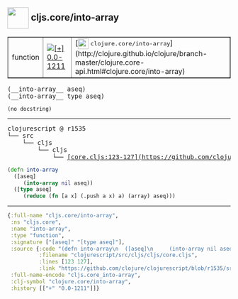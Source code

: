 ## <img width="48px" valign="middle" src="http://i.imgur.com/Hi20huC.png"> cljs.core/into-array

 <table border="1">
<tr>
<td>function</td>
<td><a href="https://github.com/cljsinfo/api-refs/tree/0.0-1211"><img valign="middle" alt="[+] 0.0-1211" src="https://img.shields.io/badge/+-0.0--1211-lightgrey.svg"></a> </td>
<td>
[<img height="24px" valign="middle" src="http://i.imgur.com/1GjPKvB.png"> <samp>clojure.core/into-array</samp>](http://clojure.github.io/clojure/branch-master/clojure.core-api.html#clojure.core/into-array)
</td>
</tr>
</table>

 <samp>
(__into-array__ aseq)<br>
(__into-array__ type aseq)<br>
</samp>

```
(no docstring)
```

---

 <pre>
clojurescript @ r1535
└── src
    └── cljs
        └── cljs
            └── <ins>[core.cljs:123-127](https://github.com/clojure/clojurescript/blob/r1535/src/cljs/cljs/core.cljs#L123-L127)</ins>
</pre>

```clj
(defn into-array
  ([aseq]
     (into-array nil aseq))
  ([type aseq]
     (reduce (fn [a x] (.push a x) a) (array) aseq)))
```


---

```clj
{:full-name "cljs.core/into-array",
 :ns "cljs.core",
 :name "into-array",
 :type "function",
 :signature ["[aseq]" "[type aseq]"],
 :source {:code "(defn into-array\n  ([aseq]\n     (into-array nil aseq))\n  ([type aseq]\n     (reduce (fn [a x] (.push a x) a) (array) aseq)))",
          :filename "clojurescript/src/cljs/cljs/core.cljs",
          :lines [123 127],
          :link "https://github.com/clojure/clojurescript/blob/r1535/src/cljs/cljs/core.cljs#L123-L127"},
 :full-name-encode "cljs.core_into-array",
 :clj-symbol "clojure.core/into-array",
 :history [["+" "0.0-1211"]]}

```
